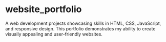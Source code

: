 # website_portfolio
 A web development projects showcasing skills in HTML, CSS, JavaScript, and responsive design. This portfolio demonstrates my ability to create visually appealing and user-friendly websites.
